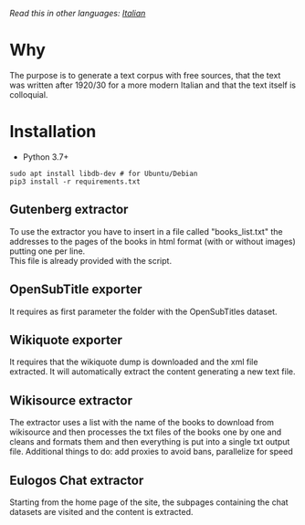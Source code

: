 *Read this in other languages: [Italian](README.it-IT.md)*
# Why

The purpose is to generate a text corpus with free sources, that the text was written after 1920/30 for a more modern Italian and that the text itself is colloquial.

# Installation

* Python 3.7+

```
sudo apt install libdb-dev # for Ubuntu/Debian
pip3 install -r requirements.txt
```

## Gutenberg extractor

To use the extractor you have to insert in a file called "books_list.txt" the addresses to the pages of the books in html format (with or without images) putting one per line.  
This file is already provided with the script.

## OpenSubTitle exporter

It requires as first parameter the folder with the OpenSubTitles dataset.

## Wikiquote exporter

It requires that the wikiquote dump is downloaded and the xml file extracted. It will automatically extract the content generating a new text file.

## Wikisource extractor
The extractor uses a list with the name of the books to download from wikisource and then processes the txt files of the books one by one and cleans and formats them and then everything is put into a single txt output file.
Additional things to do: add proxies to avoid bans, parallelize for speed

## Eulogos Chat extractor
Starting from the home page of the site, the subpages containing the chat datasets are visited and the content is extracted.
